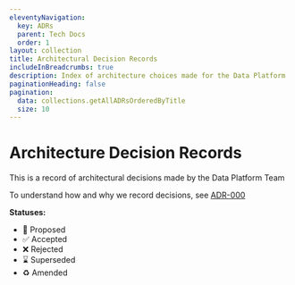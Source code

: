```yaml
---
eleventyNavigation:
  key: ADRs
  parent: Tech Docs
  order: 1
layout: collection
title: Architectural Decision Records
includeInBreadcrumbs: true
description: Index of architecture choices made for the Data Platform
paginationHeading: false
pagination:
  data: collections.getAllADRsOrderedByTitle
  size: 10
---
```


# Architecture Decision Records

This is a record of architectural decisions made by the Data Platform Team

To understand how and why we record decisions, see [ADR-000](/documentation/adrs/adr-000-record-architecture-decisions.html)

**Statuses:**

* 🤔 Proposed
* ✅ Accepted
* ❌ Rejected
* ⌛️ Superseded
* ♻️  Amended
